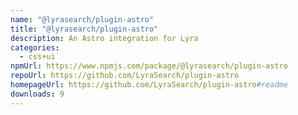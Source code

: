 ```yaml
---
name: "@lyrasearch/plugin-astro"
title: "@lyrasearch/plugin-astro"
description: An Astro integration for Lyra
categories:
  - css+ui
npmUrl: https://www.npmjs.com/package/@lyrasearch/plugin-astro
repoUrl: https://github.com/LyraSearch/plugin-astro
homepageUrl: https://github.com/LyraSearch/plugin-astro#readme
downloads: 9
---
```

